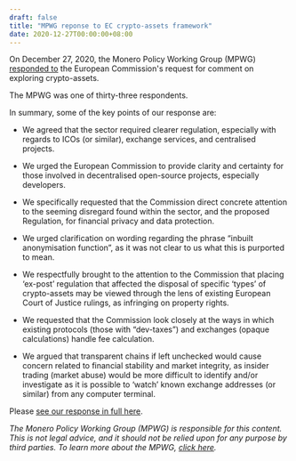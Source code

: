 ```yaml
---
draft: false
title: "MPWG reponse to EC crypto-assets framework"
date: 2020-12-27T00:00:00+08:00
---
```


On December 27, 2020, the Monero Policy Working Group (MPWG) [responded to](https://ec.europa.eu/info/law/better-regulation/have-your-say/initiatives/12089-Financial-services-EU-regulatory-framework-for-crypto-assets/F1379971_en) the European Commission's request for comment on exploring crypto-assets.

The MPWG was one of thirty-three respondents.

In summary, some of the key points of our response are:

* We agreed that the sector required clearer regulation, especially with regards to ICOs (or similar), exchange services, and centralised projects.

* We urged the European Commission to provide clarity and certainty for those involved in decentralised open-source projects, especially developers.

* We specifically requested that the Commission direct concrete attention to the seeming disregard found within the sector, and the proposed Regulation, for financial privacy and data protection.

* We urged clarification on wording regarding the phrase “inbuilt anonymisation function”, as it was not clear to us what this is purported to mean.

* We respectfully brought to the attention to the Commission that placing ‘ex-post’ regulation that affected the disposal of specific ‘types’ of crypto-assets may be viewed through the lens of existing European Court of Justice rulings, as infringing on property rights.

* We requested that the Commission look closely at the ways in which existing protocols (those with “dev-taxes”) and exchanges (opaque calculations) handle fee calculation.

* We argued that transparent chains if left unchecked would cause concern related to financial stability and market integrity, as insider trading (market abuse) would be more difficult to identify and/or investigate as it is possible to ‘watch’ known exchange addresses (or similar) from any computer terminal.

Please [see our response in full here](https://moneropolicy.org/assets/pdfs/Monero_Policy_Working_Group-Response_to_MiCA_Proposal.pdf).


*The Monero Policy Working Group (MPWG) is responsible for this content. This is not legal advice, and it should not be relied upon for any purpose by third parties. To learn more about the MPWG, [click here](../2019-01-01-about/).*

